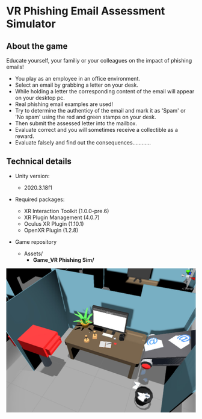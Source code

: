 # VR Phishing Email Assessment Simulator

## About the game
Educate yourself, your familiy or your colleagues on the impact of phishing emails!
- You play as an employee in an office environment.
- Select an email by grabbing a letter on your desk.
- While holding a letter the corresponding content of the email will appear on your desktop pc.
- Real phishing email examples are used!
- Try to determine the authenticy of the email and mark it as 'Spam' or 'No spam' using the red and green stamps on your desk.
- Then submit the assessed letter into the mailbox.
- Evaluate correct and you will sometimes receive a collectible as a reward.
- Evaluate falsely and find out the consequences............

## Technical details
- Unity version:
  - 2020.3.18f1

- Required packages: 
  - XR Interaction Toolkit (1.0.0-pre.6)
  - XR Plugin Management (4.0.7)
  - Oculus XR Plugin (1.10.1)
  - OpenXR Plugin (1.2.8)

- Game repository
  - Assets/
    - **Game_VR Phishing Sim/**

![Game environment](/readme_src/05.jpg)
